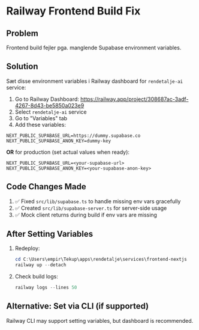 # Railway Frontend Build Fix

## Problem
Frontend build fejler pga. manglende Supabase environment variables.

## Solution
Sæt disse environment variables i Railway dashboard for `rendetalje-ai` service:

1. Go to Railway Dashboard: https://railway.app/project/308687ac-3adf-4267-8d43-be5850a023e9
2. Select `rendetalje-ai` service
3. Go to "Variables" tab
4. Add these variables:

```
NEXT_PUBLIC_SUPABASE_URL=https://dummy.supabase.co
NEXT_PUBLIC_SUPABASE_ANON_KEY=dummy-key
```

**OR** for production (set actual values when ready):

```
NEXT_PUBLIC_SUPABASE_URL=<your-supabase-url>
NEXT_PUBLIC_SUPABASE_ANON_KEY=<your-supabase-anon-key>
```

## Code Changes Made

1. ✅ Fixed `src/lib/supabase.ts` to handle missing env vars gracefully
2. ✅ Created `src/lib/supabase-server.ts` for server-side usage
3. ✅ Mock client returns during build if env vars are missing

## After Setting Variables

1. Redeploy:
   ```powershell
   cd C:\Users\empir\Tekup\apps\rendetalje\services\frontend-nextjs
   railway up --detach
   ```

2. Check build logs:
   ```powershell
   railway logs --lines 50
   ```

## Alternative: Set via CLI (if supported)

Railway CLI may support setting variables, but dashboard is recommended.


